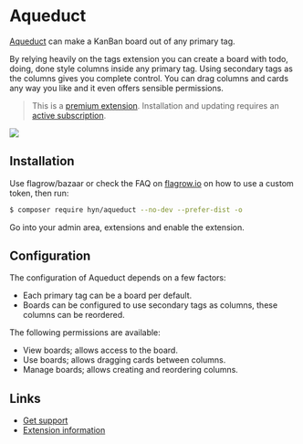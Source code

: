 # Aqueduct

[Aqueduct](https://flagrow.io/extensions/hyn/aqueduct) can make a KanBan board out of any primary tag.

By relying heavily on the tags extension you can create a board with todo, doing, done style columns inside any primary tag. Using secondary tags as the columns gives you complete control. You can drag columns and cards any way you like and it even offers sensible permissions.

> This is a [premium extension](https://flagrow.io/about/premium-extensions). Installation and updating requires an [active subscription](https://flagrow.io/extensions/hyn/aqueduct/subscription).

![](https://drive.google.com/uc?id=1I0GsmroIxE21f_epULg-UV065xyQ_bLi)

## Installation

Use flagrow/bazaar or check the FAQ on [flagrow.io](https://flagrow.io) on how to use a custom token, then run:

```bash
$ composer require hyn/aqueduct --no-dev --prefer-dist -o
```

Go into your admin area, extensions and enable the extension.

## Configuration

The configuration of Aqueduct depends on a few factors:

- Each primary tag can be a board per default.
- Boards can be configured to use secondary tags as columns, these columns can be reordered.

The following permissions are available:

- View boards; allows access to the board.
- Use boards; allows dragging cards between columns.
- Manage boards; allows creating and reordering columns.

## Links

- [Get support](https://forum.flagrow.io/t/hyn-aqueduct)
- [Extension information](https://flagrow.io/extensions/hyn/aqueduct)
